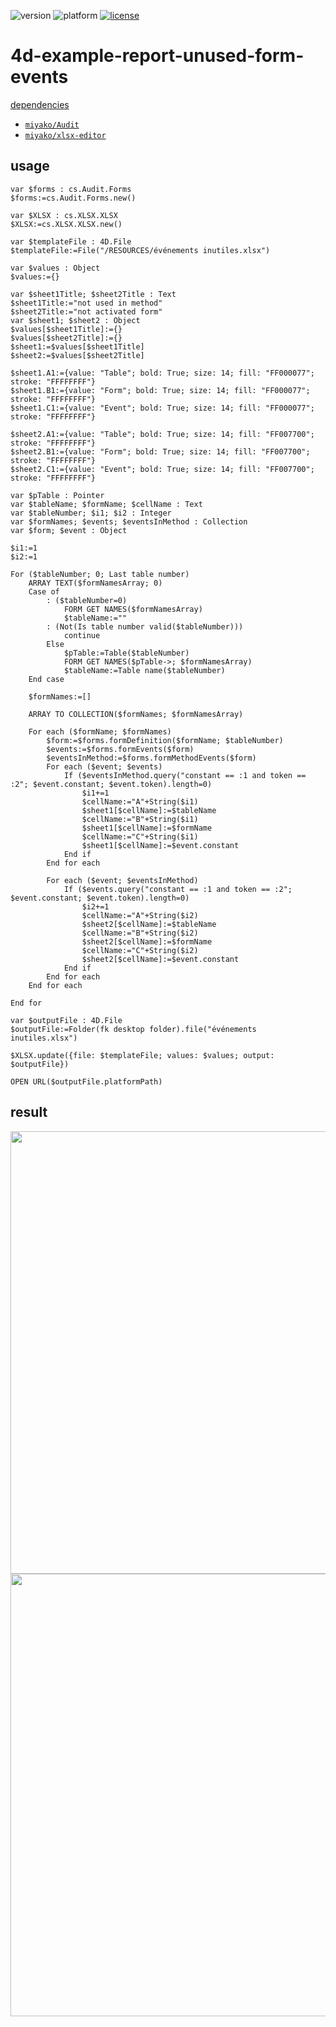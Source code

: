 ![version](https://img.shields.io/badge/version-20%2B-E23089)
![platform](https://img.shields.io/static/v1?label=platform&message=mac-intel%20|%20mac-arm%20|%20win-64&color=blue)
[![license](https://img.shields.io/github/license/miyako/4d-example-report-unused-form-events)](LICENSE)

# 4d-example-report-unused-form-events

[dependencies](https://github.com/miyako/4d-example-report-unused-form-events/blob/main/report-unused-form-events/Project/Sources/dependencies.json)

* [`miyako/Audit`](https://github.com/miyako/Audit)
* [`miyako/xlsx-editor`](https://github.com/miyako/xlsx-editor)

## usage

```4d
var $forms : cs.Audit.Forms
$forms:=cs.Audit.Forms.new()

var $XLSX : cs.XLSX.XLSX
$XLSX:=cs.XLSX.XLSX.new()

var $templateFile : 4D.File
$templateFile:=File("/RESOURCES/événements inutiles.xlsx")

var $values : Object
$values:={}

var $sheet1Title; $sheet2Title : Text
$sheet1Title:="not used in method"
$sheet2Title:="not activated form"
var $sheet1; $sheet2 : Object
$values[$sheet1Title]:={}
$values[$sheet2Title]:={}
$sheet1:=$values[$sheet1Title]
$sheet2:=$values[$sheet2Title]

$sheet1.A1:={value: "Table"; bold: True; size: 14; fill: "FF000077"; stroke: "FFFFFFFF"}
$sheet1.B1:={value: "Form"; bold: True; size: 14; fill: "FF000077"; stroke: "FFFFFFFF"}
$sheet1.C1:={value: "Event"; bold: True; size: 14; fill: "FF000077"; stroke: "FFFFFFFF"}

$sheet2.A1:={value: "Table"; bold: True; size: 14; fill: "FF007700"; stroke: "FFFFFFFF"}
$sheet2.B1:={value: "Form"; bold: True; size: 14; fill: "FF007700"; stroke: "FFFFFFFF"}
$sheet2.C1:={value: "Event"; bold: True; size: 14; fill: "FF007700"; stroke: "FFFFFFFF"}

var $pTable : Pointer
var $tableName; $formName; $cellName : Text
var $tableNumber; $i1; $i2 : Integer
var $formNames; $events; $eventsInMethod : Collection
var $form; $event : Object

$i1:=1
$i2:=1

For ($tableNumber; 0; Last table number)
	ARRAY TEXT($formNamesArray; 0)
	Case of 
		: ($tableNumber=0)
			FORM GET NAMES($formNamesArray)
			$tableName:=""
		: (Not(Is table number valid($tableNumber)))
			continue
		Else 
			$pTable:=Table($tableNumber)
			FORM GET NAMES($pTable->; $formNamesArray)
			$tableName:=Table name($tableNumber)
	End case 
	
	$formNames:=[]
	
	ARRAY TO COLLECTION($formNames; $formNamesArray)
	
	For each ($formName; $formNames)
		$form:=$forms.formDefinition($formName; $tableNumber)
		$events:=$forms.formEvents($form)
		$eventsInMethod:=$forms.formMethodEvents($form)
		For each ($event; $events)
			If ($eventsInMethod.query("constant == :1 and token == :2"; $event.constant; $event.token).length=0)
				$i1+=1
				$cellName:="A"+String($i1)
				$sheet1[$cellName]:=$tableName
				$cellName:="B"+String($i1)
				$sheet1[$cellName]:=$formName
				$cellName:="C"+String($i1)
				$sheet1[$cellName]:=$event.constant
			End if 
		End for each 
		
		For each ($event; $eventsInMethod)
			If ($events.query("constant == :1 and token == :2"; $event.constant; $event.token).length=0)
				$i2+=1
				$cellName:="A"+String($i2)
				$sheet2[$cellName]:=$tableName
				$cellName:="B"+String($i2)
				$sheet2[$cellName]:=$formName
				$cellName:="C"+String($i2)
				$sheet2[$cellName]:=$event.constant
			End if 
		End for each 
	End for each 
	
End for 

var $outputFile : 4D.File
$outputFile:=Folder(fk desktop folder).file("événements inutiles.xlsx")

$XLSX.update({file: $templateFile; values: $values; output: $outputFile})

OPEN URL($outputFile.platformPath)
```

## result

<img width="591" height="708" alt="" src="https://github.com/user-attachments/assets/33388963-8a53-4e1c-aa5f-745eca109b5b" />

<img width="591" height="708" alt="" src="https://github.com/user-attachments/assets/daf9d1d2-9f3a-4b05-99db-0edc5ae06f60" />
